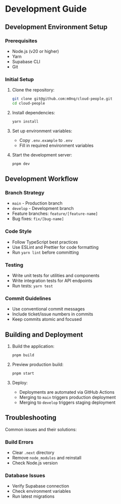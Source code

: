 # Development Guide

## Development Environment Setup

### Prerequisites

- Node.js (v20 or higher)
- Yarn
- Supabase CLI
- Git

### Initial Setup

1. Clone the repository:

    ```bash
    git clone git@github.com:m0nq/cloud-people.git
    cd cloud-people
    ```

2. Install dependencies:

    ```bash
    yarn install
    ```

3. Set up environment variables:

    - Copy `.env.example` to `.env`
    - Fill in required environment variables

4. Start the development server:
    ```bash
    pnpm dev
    ```

## Development Workflow

### Branch Strategy

- `main` - Production branch
- `develop` - Development branch
- Feature branches: `feature/[feature-name]`
- Bug fixes: `fix/[bug-name]`

### Code Style

- Follow TypeScript best practices
- Use ESLint and Prettier for code formatting
- Run `yarn lint` before committing

### Testing

- Write unit tests for utilities and components
- Write integration tests for API endpoints
- Run tests: `yarn test`

### Commit Guidelines

- Use conventional commit messages
- Include ticket/issue numbers in commits
- Keep commits atomic and focused

## Building and Deployment

1. Build the application:

    ```bash
    pnpm build
    ```

2. Preview production build:

    ```bash
    pnpm start
    ```

3. Deploy:
    - Deployments are automated via GitHub Actions
    - Merging to `main` triggers production deployment
    - Merging to `develop` triggers staging deployment

## Troubleshooting

Common issues and their solutions:

### Build Errors

- Clear `.next` directory
- Remove `node_modules` and reinstall
- Check Node.js version

### Database Issues

- Verify Supabase connection
- Check environment variables
- Run latest migrations

